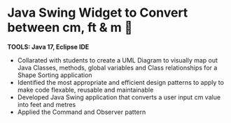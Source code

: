 # Java Swing Widget to Convert between cm, ft &amp; m 📏


<b>TOOLS: Java 17, Eclipse IDE </b><br>


- Collarated with students to create a UML Diagram to visually map out Java Classes, methods, global variables and Class relationships for a Shape Sorting application
- Identified the most appropriate and efficient design patterns to apply to make code flexable, reusable and maintainable
- Developed Java Swing application that converts a user input cm value into feet and metres 
- Applied the Command and Observer pattern
